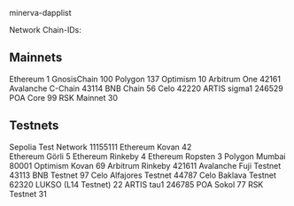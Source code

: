 minerva-dapplist



Network Chain-IDs:

## Mainnets
Ethereum            1
GnosisChain         100
Polygon             137
Optimism            10
Arbitrum One        42161
Avalanche C-Chain   43114
BNB Chain           56
Celo                42220
ARTIS sigma1        246529
POA Core            99
RSK Mainnet         30


## Testnets
Sepolia Test Network      11155111
Ethereum Kovan            42  
Ethereum Görli            5
Ethereum Rinkeby          4
Ethereum Ropsten          3
Polygon  Mumbai           80001
Optimism Kovan            69
Arbitrum Rinkeby          421611
Avalanche Fuji Testnet    43113
BNB Testnet               97
Celo Alfajores Testnet    44787
Celo Baklava Testnet      62320
LUKSO (L14 Testnet)       22
ARTIS tau1                246785
POA Sokol                 77
RSK Testnet               31
